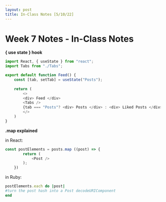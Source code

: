 ```yaml
---
layout: post
title: In-Class Notes [5/10/22]
---
```


# Week 7 Notes - In-Class Notes

**{ use state } hook**

```javascript
import React, { useState } from "react";
import Tabs from "./Tabs";

export default function Feed() {
    const [tab, setTab] = useState("Posts");
    
    return (
        <>
        <div> Feed </div>
        <Tabs />
        {tab === "Posts"? <div> Posts </div> : <div> Liked Posts </div>}
        </>
    )
}
```


**.map explained**

in React:     
```javascript
const postElements = posts.map ((post) => {
        return (
            <Post />
        );
    })
```
    

in Ruby: 
```ruby
postElements.each do |post|
#turn the post hash into a Post decodeURIComponent
end
```
    

